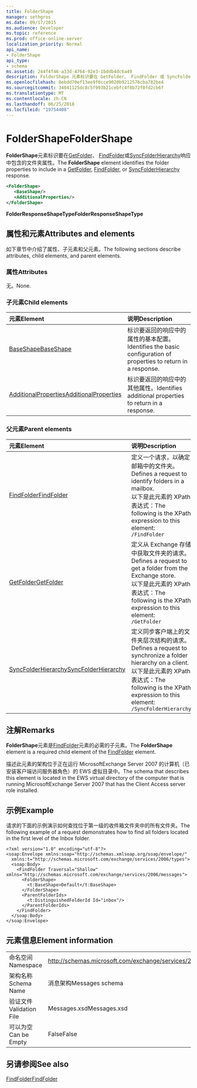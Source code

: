 ```yaml
---
title: FolderShape
manager: sethgros
ms.date: 09/17/2015
ms.audience: Developer
ms.topic: reference
ms.prod: office-online-server
localization_priority: Normal
api_name:
- FolderShape
api_type:
- schema
ms.assetid: 244f4f46-a33d-4764-92e3-1bddb4dc6a49
description: FolderShape 元素标识要在 GetFolder、 FindFolder 或 SyncFolderHierarchy 响应中包含的文件夹属性。
ms.openlocfilehash: 8ebdd70ef13ee9f0cce9020b9212576cba782be4
ms.sourcegitcommit: 34041125dc8c5f993b21cebfc4f8b72f0fd2cb6f
ms.translationtype: MT
ms.contentlocale: zh-CN
ms.lasthandoff: 06/25/2018
ms.locfileid: "19754408"
---
```

# <a name="foldershape"></a><span data-ttu-id="3092f-103">FolderShape</span><span class="sxs-lookup"><span data-stu-id="3092f-103">FolderShape</span></span>

<span data-ttu-id="3092f-104">**FolderShape**元素标识要在[GetFolder](getfolder.md)、 [FindFolder](findfolder.md)或[SyncFolderHierarchy](syncfolderhierarchy.md)响应中包含的文件夹属性。</span><span class="sxs-lookup"><span data-stu-id="3092f-104">The **FolderShape** element identifies the folder properties to include in a [GetFolder](getfolder.md), [FindFolder](findfolder.md), or [SyncFolderHierarchy](syncfolderhierarchy.md) response.</span></span> 
  
```xml
<FolderShape>
   <BaseShape/>
   <AdditionalProperties/>
</FolderShape>
```

 <span data-ttu-id="3092f-105">**FolderResponseShapeType**</span><span class="sxs-lookup"><span data-stu-id="3092f-105">**FolderResponseShapeType**</span></span>
## <a name="attributes-and-elements"></a><span data-ttu-id="3092f-106">属性和元素</span><span class="sxs-lookup"><span data-stu-id="3092f-106">Attributes and elements</span></span>

<span data-ttu-id="3092f-107">如下章节中介绍了属性、子元素和父元素。</span><span class="sxs-lookup"><span data-stu-id="3092f-107">The following sections describe attributes, child elements, and parent elements.</span></span>
  
### <a name="attributes"></a><span data-ttu-id="3092f-108">属性</span><span class="sxs-lookup"><span data-stu-id="3092f-108">Attributes</span></span>

<span data-ttu-id="3092f-109">无。</span><span class="sxs-lookup"><span data-stu-id="3092f-109">None.</span></span>
  
### <a name="child-elements"></a><span data-ttu-id="3092f-110">子元素</span><span class="sxs-lookup"><span data-stu-id="3092f-110">Child elements</span></span>

|<span data-ttu-id="3092f-111">**元素**</span><span class="sxs-lookup"><span data-stu-id="3092f-111">**Element**</span></span>|<span data-ttu-id="3092f-112">**说明**</span><span class="sxs-lookup"><span data-stu-id="3092f-112">**Description**</span></span>|
|:-----|:-----|
|[<span data-ttu-id="3092f-113">BaseShape</span><span class="sxs-lookup"><span data-stu-id="3092f-113">BaseShape</span></span>](baseshape.md) <br/> |<span data-ttu-id="3092f-114">标识要返回的响应中的属性的基本配置。</span><span class="sxs-lookup"><span data-stu-id="3092f-114">Identifies the basic configuration of properties to return in a response.</span></span>  <br/> |
|[<span data-ttu-id="3092f-115">AdditionalProperties</span><span class="sxs-lookup"><span data-stu-id="3092f-115">AdditionalProperties</span></span>](additionalproperties.md) <br/> |<span data-ttu-id="3092f-116">标识要返回的响应中的其他属性。</span><span class="sxs-lookup"><span data-stu-id="3092f-116">Identifies additional properties to return in a response.</span></span>  <br/> |
   
### <a name="parent-elements"></a><span data-ttu-id="3092f-117">父元素</span><span class="sxs-lookup"><span data-stu-id="3092f-117">Parent elements</span></span>

|<span data-ttu-id="3092f-118">**元素**</span><span class="sxs-lookup"><span data-stu-id="3092f-118">**Element**</span></span>|<span data-ttu-id="3092f-119">**说明**</span><span class="sxs-lookup"><span data-stu-id="3092f-119">**Description**</span></span>|
|:-----|:-----|
|[<span data-ttu-id="3092f-120">FindFolder</span><span class="sxs-lookup"><span data-stu-id="3092f-120">FindFolder</span></span>](findfolder.md) <br/> |<span data-ttu-id="3092f-121">定义一个请求，以确定邮箱中的文件夹。</span><span class="sxs-lookup"><span data-stu-id="3092f-121">Defines a request to identify folders in a mailbox.</span></span>  <br/> <span data-ttu-id="3092f-122">以下是此元素的 XPath 表达式：</span><span class="sxs-lookup"><span data-stu-id="3092f-122">The following is the XPath expression to this element:</span></span>  <br/>  `/FindFolder` <br/> |
|[<span data-ttu-id="3092f-123">GetFolder</span><span class="sxs-lookup"><span data-stu-id="3092f-123">GetFolder</span></span>](getfolder.md) <br/> |<span data-ttu-id="3092f-124">定义从 Exchange 存储中获取文件夹的请求。</span><span class="sxs-lookup"><span data-stu-id="3092f-124">Defines a request to get a folder from the Exchange store.</span></span>  <br/> <span data-ttu-id="3092f-125">以下是此元素的 XPath 表达式：</span><span class="sxs-lookup"><span data-stu-id="3092f-125">The following is the XPath expression to this element:</span></span>  <br/>  `/GetFolder` <br/> |
|[<span data-ttu-id="3092f-126">SyncFolderHierarchy</span><span class="sxs-lookup"><span data-stu-id="3092f-126">SyncFolderHierarchy</span></span>](syncfolderhierarchy.md) <br/> |<span data-ttu-id="3092f-127">定义同步客户端上的文件夹层次结构的请求。</span><span class="sxs-lookup"><span data-stu-id="3092f-127">Defines a request to synchronize a folder hierarchy on a client.</span></span>  <br/> <span data-ttu-id="3092f-128">以下是此元素的 XPath 表达式：</span><span class="sxs-lookup"><span data-stu-id="3092f-128">The following is the XPath expression to this element:</span></span>  <br/>  `/SyncFolderHierarchy` <br/> |
   
## <a name="remarks"></a><span data-ttu-id="3092f-129">注解</span><span class="sxs-lookup"><span data-stu-id="3092f-129">Remarks</span></span>

<span data-ttu-id="3092f-130">**FolderShape**元素是[FindFolder](findfolder.md)元素的必需的子元素。</span><span class="sxs-lookup"><span data-stu-id="3092f-130">The **FolderShape** element is a required child element of the [FindFolder](findfolder.md) element.</span></span> 
  
<span data-ttu-id="3092f-131">描述此元素的架构位于正在运行 MicrosoftExchange Server 2007 的计算机（已安装客户端访问服务器角色）的 EWS 虚拟目录中。</span><span class="sxs-lookup"><span data-stu-id="3092f-131">The schema that describes this element is located in the EWS virtual directory of the computer that is running MicrosoftExchange Server 2007 that has the Client Access server role installed.</span></span>
  
## <a name="example"></a><span data-ttu-id="3092f-132">示例</span><span class="sxs-lookup"><span data-stu-id="3092f-132">Example</span></span>

<span data-ttu-id="3092f-133">请求的下面的示例演示如何查找位于第一级的收件箱文件夹中的所有文件夹。</span><span class="sxs-lookup"><span data-stu-id="3092f-133">The following example of a request demonstrates how to find all folders located in the first level of the Inbox folder.</span></span>
  
```
<?xml version="1.0" encoding="utf-8"?>
<soap:Envelope xmlns:soap="http://schemas.xmlsoap.org/soap/envelope/"
  xmlns:t="http://schemas.microsoft.com/exchange/services/2006/types">
  <soap:Body>
    <FindFolder Traversal="Shallow" xmlns="http://schemas.microsoft.com/exchange/services/2006/messages">
      <FolderShape>
        <t:BaseShape>Default</t:BaseShape>
      </FolderShape>
      <ParentFolderIds>
        <t:DistinguishedFolderId Id="inbox"/>
      </ParentFolderIds>
    </FindFolder>
  </soap:Body>
</soap:Envelope>
```

## <a name="element-information"></a><span data-ttu-id="3092f-134">元素信息</span><span class="sxs-lookup"><span data-stu-id="3092f-134">Element information</span></span>

|||
|:-----|:-----|
|<span data-ttu-id="3092f-135">命名空间</span><span class="sxs-lookup"><span data-stu-id="3092f-135">Namespace</span></span>  <br/> |http://schemas.microsoft.com/exchange/services/2006/messages  <br/> |
|<span data-ttu-id="3092f-136">架构名称</span><span class="sxs-lookup"><span data-stu-id="3092f-136">Schema Name</span></span>  <br/> |<span data-ttu-id="3092f-137">消息架构</span><span class="sxs-lookup"><span data-stu-id="3092f-137">Messages schema</span></span>  <br/> |
|<span data-ttu-id="3092f-138">验证文件</span><span class="sxs-lookup"><span data-stu-id="3092f-138">Validation File</span></span>  <br/> |<span data-ttu-id="3092f-139">Messages.xsd</span><span class="sxs-lookup"><span data-stu-id="3092f-139">Messages.xsd</span></span>  <br/> |
|<span data-ttu-id="3092f-140">可以为空</span><span class="sxs-lookup"><span data-stu-id="3092f-140">Can be Empty</span></span>  <br/> |<span data-ttu-id="3092f-141">False</span><span class="sxs-lookup"><span data-stu-id="3092f-141">False</span></span>  <br/> |
   
## <a name="see-also"></a><span data-ttu-id="3092f-142">另请参阅</span><span class="sxs-lookup"><span data-stu-id="3092f-142">See also</span></span>



[<span data-ttu-id="3092f-143">FindFolder</span><span class="sxs-lookup"><span data-stu-id="3092f-143">FindFolder</span></span>](findfolder.md)

